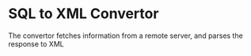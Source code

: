 # SQL to XML Convertor
 The convertor fetches information from a remote server, and parses the response to XML
